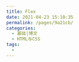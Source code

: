 ```yaml
---
title: Flex
date: 2021-04-23 15:10:35
permalink: /pages/9a21cb/
categories:
  - 基础|博文
  - HTML与CSS
tags:
  -
---
```




